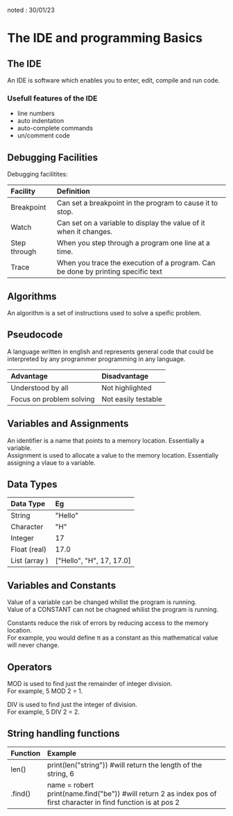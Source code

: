 noted : 30/01/23

# The IDE and programming Basics

## The IDE

An IDE is software which enables you to enter, edit, compile and run code.

### Usefull features of the IDE

-   line numbers
-   auto indentation
-   auto-complete commands
-   un/comment code

## Debugging Facilities

Debugging facilitites:

| Facility     | Definition                                                                       |
| :----------- | :------------------------------------------------------------------------------- |
| Breakpoint   | Can set a breakpoint in the program to cause it to stop.                         |
| Watch        | Can set on a variable to display the value of it when it changes.                |
| Step through | When you step through a program one line at a time.                              |
| Trace        | When you trace the execution of a program. Can be done by printing specific text |

## Algorithms

An algorithm is a set of instructions used to solve a speific problem.

## Pseudocode

A language written in english and represents general code that could be interpreted by any programmer programming in any language.

| Advantage                | Disadvantage        |
| :----------------------- | :------------------ |
| Understood by all        | Not highlighted     |
| Focus on problem solving | Not easily testable |

## Variables and Assignments

An identifier is a name that points to a memory location. Essentially a variable.  
Assignment is used to allocate a value to the memory location. Essentially assigning a vlaue to a variable.

## Data Types

| Data Type     | Eg                       |
| :------------ | :----------------------- |
| String        | "Hello"                  |
| Character     | "H"                      |
| Integer       | 17                       |
| Float (real)  | 17.0                     |
| List (array ) | ["Hello", "H", 17, 17.0] |

## Variables and Constants

Value of a variable can be changed whilist the program is running.  
Value of a CONSTANT can not be chagned whilist the program is running.

Constants reduce the risk of errors by reducing access to the memory location.  
For example, you would define π as a constant as this mathematical value will never change.

## Operators

MOD is used to find just the remainder of integer division.  
For example, 5 MOD 2 = 1.

DIV is used to find just the integer of division.  
For example, 5 DIV 2 = 2.

## String handling functions

| Function | Example                                                                                                             |
| :------- | :------------------------------------------------------------------------------------------------------------------ |
| len()    | print(len("string")) #will return the length of the string, 6                                                       |
| .find()  | name = robert<br>print(name.find("be")) #will return 2 as index pos of first character in find function is at pos 2 |
